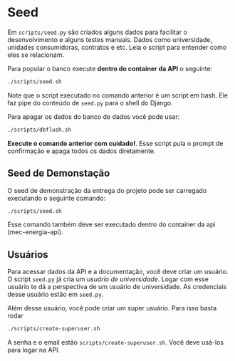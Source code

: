 # Seed

Em `scripts/seed.py` são criados alguns dados para facilitar o desenvolvimento
e alguns testes manuais. Dados como universidade, unidades consumidoras, 
contratos e etc. Leia o script para entender como eles se relacionam.

Para popular o banco execute **dentro do container da API** o seguinte:

```sh
./scripts/seed.sh
```

Note que o script executado no comando anterior é um script em bash. Ele faz 
pipe do conteúdo de `seed.py` para o shell do Django.

Para apagar os dados do banco de dados você pode usar:

```sh
./scripts/dbflush.sh
```

**Execute o comando anterior com cuidado!**. Esse script pula o prompt de 
confirmação e apaga todos os dados diretamente.

## Seed de Demonstação

O seed de demonstração da entrega do projeto pode ser carregado executando o seguinte comando:

```sh
./scripts/seed.sh
```

Esse comando também deve ser executado dentro do container da api (mec-energia-api).

## Usuários

Para acessar dados da API e a documentação, você deve criar um usuário. O script
`seed.py` já cria um _usuário de universidade_. Logar com esse usuário te dá a
perspectiva de um usuário de universidade. As credenciais desse usuário estão
em `seed.py`.

Além desse usuário, você pode criar um super usuário. Para isso basta rodar

```sh
./scripts/create-superuser.sh
```

A senha e o email estão `scripts/create-superuser.sh`. Você deve usá-los para
logar na API.
